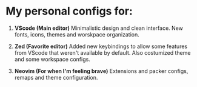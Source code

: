 # My personal configs for:

1) **VScode (Main editor)**
   Minimalistic design and clean interface. New fonts, icons, themes and worskpace organization.

2) **Zed (Favorite editor)**
   Added new keybindings to allow some features from VScode that weren't available by default. Also costumized theme and some workspace configs.

3) **Neovim (For when I'm feeling brave)**
   Extensions and packer configs, remaps and theme configuration.
